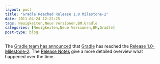 ```yaml
---
layout: post
title: "Gradle Reached Release 1.0 Milestone-2"
date: 2011-04-24 12:22:25
tags: Neuigkeiten,Neue Versionen,BM,Gradle
categories: [Neuigkeiten,Neue Versionen,BM,Gradle]
post-type: blog
---
```

The <a href="http://wiki.gradle.org/display/GRADLE/2011/04/09/Gradle+1.0-milestone-2+released">Gradle team has announced</a> that <a href="http://www.gradle.org">Gradle</a> has reached the <a href="http://gradle.org/downloads.html">Release 1.0-Milestone-2</a>. The <a href="http://wiki.gradle.org/display/GRADLE/Gradle+1.0-milestone-2+Release+Notes">Release Notes</a> give a more detailed overview what happened over the time.
